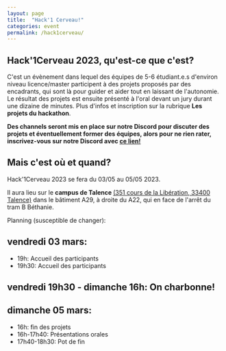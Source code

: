 ```yaml
---
layout: page
title:  "Hack'1 Cerveau!"
categories: event
permalink: /hack1cerveau/
---
```


[//]: # (# --- le hackathon sur le Cerveau et l'IA ---)

## Hack'1Cerveau 2023, qu'est-ce que c'est? 

C'est un évènement dans lequel des équipes de 5-6 étudiant.e.s d'environ niveau licence/master participent à des projets proposés par des encadrants, qui sont là pour guider et aider tout en laissant de l'autonomie. Le résultat des projets est ensuite présenté à l'oral devant un jury durant une dizaine de minutes. Plus d'infos et inscription sur la rubrique <strong>Les projets du hackathon</strong>.

<strong>Des channels seront mis en place sur notre Discord pour discuter des projets et éventuellement former des équipes, alors pour ne rien rater, inscrivez-vous sur notre Discord avec <a href="https://discord.gg/YrNCXyxe">ce lien!</a></strong>

## Mais c'est où et quand?

Hack'1Cerveau 2023 se fera du 03/05 au 05/05 2023.

Il aura lieu sur le <strong>campus de Talence </strong><a href="https://www.google.com/maps/place/Universit%C3%A9+de+Bordeaux+-+Campus+Talence/@44.8037983,-0.6044958,15z/data=!4m10!1m2!2m1!1scampus+talence+bordeaux!3m6!1s0xd5527777a6f18f1:0xafc0f6b54ea8a8d1!8m2!3d44.8086048!4d-0.5935827!15sChdjYW1wdXMgdGFsZW5jZSBib3JkZWF1eJIBCnVuaXZlcnNpdHngAQA!16s%2Fm%2F02x5kds">(351 cours de la Libération, 33400 Talence)</a> dans le bâtiment A29, à droite du A22, qui en face de l'arrêt du tram B Béthanie.

Planning (susceptible de changer):
## vendredi 03 mars:
<ul>
    <li>19h: Accueil des participants</li>
    <li>19h30: Accueil des participants</li>
</ul>

## vendredi 19h30 - dimanche 16h: On charbonne!

## dimanche 05 mars:
<ul>
    <li>16h: fin des projets</li>
    <li>16h-17h40: Présentations orales</li>
    <li>17h40-18h30: Pot de fin </li>
</ul>

